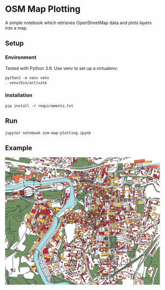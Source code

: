 # OSM Map Plotting

A simple notebook which retrieves OpenStreetMap data and plots layers into a map.

## Setup

### Environment

Tested with Python 3.9. Use venv to set up a virtualenv:

```
python3 -m venv venv
. venv/bin/activate
```

### Installation

```
pip install -r requirements.txt
```

## Run

```
jupyter notebook osm-map-plotting.ipynb
```

## Example

![Lourdes](images/lourdes.jpg)
